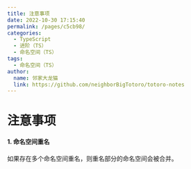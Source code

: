 ```yaml
---
title: 注意事项
date: 2022-10-30 17:15:40
permalink: /pages/c5cb98/
categories:
  - TypeScript
  - 进阶（TS）
  - 命名空间（TS）
tags:
  - 命名空间（TS）
author: 
  name: 邻家大龙猫
  link: https://github.com/neighborBigTotoro/totoro-notes
---
```




# 注意事项


#### 1. 命名空间重名

如果存在多个命名空间重名，则重名部分的命名空间会被合并。
